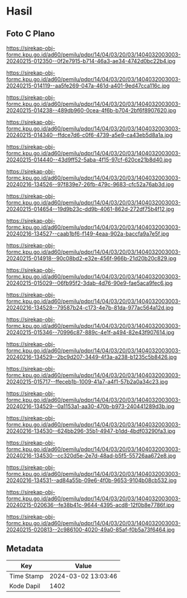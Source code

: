 # Hasil

## Foto C Plano

https://sirekap-obj-formc.kpu.go.id/ad60/pemilu/pdpr/14/04/03/20/03/1404032003003-20240215-012350--0f2e7915-b714-46a3-ae34-4742d0bc22b4.jpg

https://sirekap-obj-formc.kpu.go.id/ad60/pemilu/pdpr/14/04/03/20/03/1404032003003-20240215-014119--aa5fe269-047a-461d-a401-9ed47cca116c.jpg

https://sirekap-obj-formc.kpu.go.id/ad60/pemilu/pdpr/14/04/03/20/03/1404032003003-20240215-014238--489db960-0cea-4f6b-b704-2bf6f8907620.jpg

https://sirekap-obj-formc.kpu.go.id/ad60/pemilu/pdpr/14/04/03/20/03/1404032003003-20240215-014340--ffdce7d6-c0f6-4739-a5e9-ca43eb5d8a1a.jpg

https://sirekap-obj-formc.kpu.go.id/ad60/pemilu/pdpr/14/04/03/20/03/1404032003003-20240215-014440--43d9ff52-5aba-4f15-97cf-620ce21b8d40.jpg

https://sirekap-obj-formc.kpu.go.id/ad60/pemilu/pdpr/14/04/03/20/03/1404032003003-20240216-134526--97f839e7-26fb-479c-9683-cfc52a76ab3d.jpg

https://sirekap-obj-formc.kpu.go.id/ad60/pemilu/pdpr/14/04/03/20/03/1404032003003-20240215-014654--19d9b23c-dd9b-4061-862d-272df75b4f12.jpg

https://sirekap-obj-formc.kpu.go.id/ad60/pemilu/pdpr/14/04/03/20/03/1404032003003-20240216-134527--caab1bf6-f149-4eaa-902a-baccfa9a7e5f.jpg

https://sirekap-obj-formc.kpu.go.id/ad60/pemilu/pdpr/14/04/03/20/03/1404032003003-20240215-014918--90c08bd2-e32e-456f-966b-21d20b20c829.jpg

https://sirekap-obj-formc.kpu.go.id/ad60/pemilu/pdpr/14/04/03/20/03/1404032003003-20240215-015029--06fb95f2-3dab-4d76-90e9-fae5aca9fec6.jpg

https://sirekap-obj-formc.kpu.go.id/ad60/pemilu/pdpr/14/04/03/20/03/1404032003003-20240216-134528--79587b24-c173-4e7b-81da-977ac564a12d.jpg

https://sirekap-obj-formc.kpu.go.id/ad60/pemilu/pdpr/14/04/03/20/03/1404032003003-20240215-015346--70996c87-889c-4e1f-a494-82e43f907614.jpg

https://sirekap-obj-formc.kpu.go.id/ad60/pemilu/pdpr/14/04/03/20/03/1404032003003-20240216-134529--2bc9d207-3449-4f3a-a238-b1235c5b8426.jpg

https://sirekap-obj-formc.kpu.go.id/ad60/pemilu/pdpr/14/04/03/20/03/1404032003003-20240215-015717--ffeceb1b-1009-41a7-a4f1-57b2a0a34c23.jpg

https://sirekap-obj-formc.kpu.go.id/ad60/pemilu/pdpr/14/04/03/20/03/1404032003003-20240216-134529--0a1153a1-aa30-470b-b973-240441289d3b.jpg

https://sirekap-obj-formc.kpu.go.id/ad60/pemilu/pdpr/14/04/03/20/03/1404032003003-20240216-134530--624bb296-35b1-4947-b1dd-4bdf03290fa3.jpg

https://sirekap-obj-formc.kpu.go.id/ad60/pemilu/pdpr/14/04/03/20/03/1404032003003-20240216-134530--cc320d5e-2e7d-48ad-b5f5-55726aa672e8.jpg

https://sirekap-obj-formc.kpu.go.id/ad60/pemilu/pdpr/14/04/03/20/03/1404032003003-20240216-134531--ad84a55b-09e6-4f0b-9653-9104b08cb532.jpg

https://sirekap-obj-formc.kpu.go.id/ad60/pemilu/pdpr/14/04/03/20/03/1404032003003-20240215-020636--fe38b41c-9644-4395-acd8-12f0b8e7786f.jpg

https://sirekap-obj-formc.kpu.go.id/ad60/pemilu/pdpr/14/04/03/20/03/1404032003003-20240215-020813--2c986100-4020-49a0-85af-f0b5a73f6464.jpg


## Metadata

| Key        | Value               |
| ---------- | ------------------- |
| Time Stamp | 2024-03-02 13:03:46 |
| Kode Dapil | 1402                |



